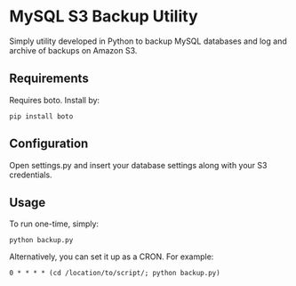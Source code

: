 MySQL S3 Backup Utility
=============

Simply utility developed in Python to backup MySQL databases and log and archive of backups on Amazon S3.

Requirements
--------------

Requires boto. Install by:

	pip install boto
	
Configuration
--------------

Open settings.py and insert your database settings along with your S3 credentials.

Usage
--------------

To run one-time, simply:

	python backup.py
	
Alternatively, you can set it up as a CRON. For example:

	0 * * * * (cd /location/to/script/; python backup.py)